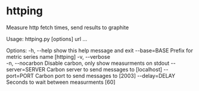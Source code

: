 # httping
Measure http fetch times, send results to graphite

Usage: httping.py [options] url ...

Options:
  -h, --help       show this help message and exit
  --base=BASE      Prefix for metric series name [httping]
  -v, --verbose    
  -n, --nocarbon   Disable carbon, only show measurments on stdout
  --server=SERVER  Carbon server to send messages to [localhost]
  --port=PORT      Carbon port to send messages to [2003]
  --delay=DELAY    Seconds to wait between measurments [60]
